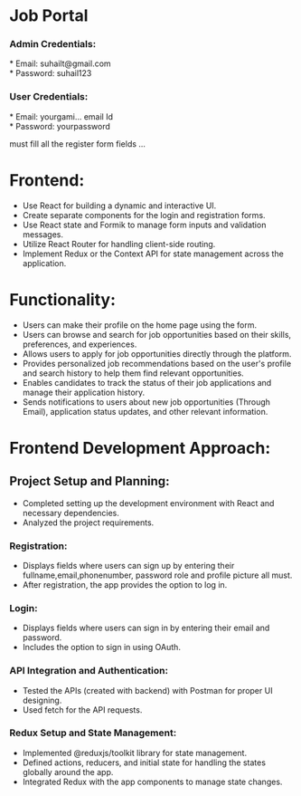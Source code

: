 <h1>Job Portal</h1>

<h3>Admin Credentials:</h3>
   *  Email: suhailt@gmail.com <br>
   *  Password: suhail123

<h3>User Credentials:</h3>
   *  Email: yourgami... email Id <br>
   *  Password: yourpassword

must fill all the register form fields ...

<h1>Frontend:</h1>

  *  Use React for building a dynamic and interactive UI.<br>
  *  Create separate components for the login and registration forms.<br>
  *  Use React state and Formik to manage form inputs and validation messages.<br>
  *  Utilize React Router for handling client-side routing.<br>
  *  Implement Redux or the Context API for state management across the application.<br>

  <h1>Functionality:</h1>

  *  Users can make their profile on the home page using the form.<br>
  *  Users can browse and search for job opportunities based on their skills, preferences, and experiences.<br>
  *  Allows users to apply for job opportunities directly through the platform.<br>
  *  Provides personalized job recommendations based on the user's profile and search history to help them find relevant opportunities.<br>
  *  Enables candidates to track the status of their job applications and manage their application history.<br>
  *  Sends notifications to users about new job opportunities (Through Email), application status updates, and other relevant information.<br>

  <h1>Frontend Development Approach:</h1>

  <h2>Project Setup and Planning:</h2>

   *  Completed setting up the development environment with React and necessary dependencies.
   *  Analyzed the project requirements.

   <h3>Registration:</h3>

   *  Displays fields where users can sign up by entering their fullname,email,phonenumber, password role and profile picture all must.
   *  After registration, the app provides the option to log in.

  <h3>Login:</h3>

   *  Displays fields where users can sign in by entering their email and password.
   * Includes the option to sign in using OAuth.

  <h3>API Integration and Authentication:</h3>
  
  * Tested the APIs (created with backend) with Postman for proper UI designing.
  * Used fetch for the API requests.

  <h3>Redux Setup and State Management:</h3>

 *  Implemented @reduxjs/toolkit library for state management.
 *  Defined actions, reducers, and initial state for handling the states globally around the app.
 *  Integrated Redux with the app components to manage state changes.

  

  




   

